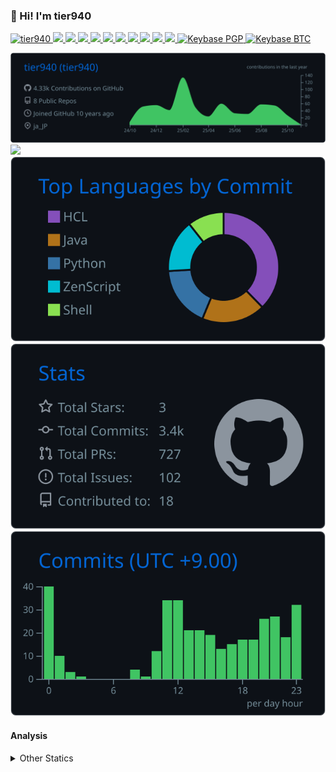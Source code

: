 ### 👋 Hi! I'm tier940

<p align="left"> 
  <a href="https://github.com/tier940/tier940/">
    <img src="https://komarev.com/ghpvc/?username=tier940" alt="tier940" />
  </a>
  <a href="http://twitter.com/tier940">
    <img height="20" src="https://img.shields.io/twitter/follow/tier940?label=Twitter&logo=twitter&style=flat" />
  </a>
  <a href="https://github.com/tier940">
    <img height="20" src="https://img.shields.io/github/followers/tier940?label=follow&logo=github&style=flat" />
  </a>
  <a href="https://www.reddit.com/user/tier940">
    <img height="20" src="https://img.shields.io/reddit/user-karma/combined/tier940?label=Reddit&logo=reddit&style=flat" />
  </a>
  <a href="https://stackoverflow.com/users/17317833/tier940">
    <img height="20" src="https://img.shields.io/stackexchange/stackoverflow/r/17317833?label=StackOverflow&logo=stack-overflow&style=flat" />
  </a>
  <a href="https://zenn.dev/tier940">
    <img height="20" src="https://zenn.badge.nikaera.com/s/tier940/likes" />
  </a>
  <a href="https://zenn.dev/tier940">
    <img height="20" src="https://zenn.badge.nikaera.com/s/tier940/followers" />
  </a>
  <a href="https://zenn.dev/tier940">
    <img height="20" src="https://zenn.badge.nikaera.com/s/tier940/articles" />
  </a>
  <a href="http://qiita.com/tier940">
    <img height="20" src="https://qiita-badge.apiapi.app/s/tier940/posts.svg" />
  </a>
  <a href="http://qiita.com/tier940">
    <img height="20" src="https://qiita-badge.apiapi.app/s/tier940/contributions.svg" />
  </a>
  <a href="https://github.com/tier940/tier940/">
    <img height="20" src="https://github.com/tier940/tier940/actions/workflows/main.yml/badge.svg" />
  </a>
  <a href="https://keybase.io/tier940">
    <img alt="Keybase PGP" src="https://img.shields.io/keybase/pgp/tier940">
  </a>
  <a href="https://keybase.io/tier940">
    <img alt="Keybase BTC" src="https://img.shields.io/keybase/btc/tier940">
  </a>
</p>

[![](https://raw.githubusercontent.com/tier940/tier940/main/profile-summary-card-output/github_dark/0-profile-details.svg)](https://github.com/vn7n24fzkq/github-profile-summary-cards)
[![](https://raw.githubusercontent.com/tier940/tier940/main/profile-summary-card-output/github_dark/1-repos-per-language.svg)](https://github.com/vn7n24fzkq/github-profile-summary-cards) [![](https://raw.githubusercontent.com/tier940/tier940/main/profile-summary-card-output/github_dark/2-most-commit-language.svg)](https://github.com/vn7n24fzkq/github-profile-summary-cards)
[![](https://raw.githubusercontent.com/tier940/tier940/main/profile-summary-card-output/github_dark/3-stats.svg)](https://github.com/vn7n24fzkq/github-profile-summary-cards) [![](https://raw.githubusercontent.com/tier940/tier940/main/profile-summary-card-output/github_dark/4-productive-time.svg)](https://github.com/vn7n24fzkq/github-profile-summary-cards)


#### Analysis
<!-- <img height="150" src="https://github.com/tier940/tier940/blob/master/images/stat.svg" alt="Alternative Text"/> -->

<details>
  <summary>Other Statics</summary>
  <!--START_SECTION:waka-->
![Code Time](http://img.shields.io/badge/Code%20Time-5%2C770%20hrs%2035%20mins-blue)

**🐱 My GitHub Data** 

> 📦 48.6 kB Used in GitHub's Storage 
 > 
> 💼 Opted to Hire
 > 
> 📜 12 Public Repositories 
 > 
> 🔑 7 Private Repositories 
 > 
**I'm an Early 🐤** 

```text
🌞 Morning                2437 commits        ████░░░░░░░░░░░░░░░░░░░░░   16.39 % 
🌆 Daytime                5386 commits        █████████░░░░░░░░░░░░░░░░   36.22 % 
🌃 Evening                5474 commits        █████████░░░░░░░░░░░░░░░░   36.81 % 
🌙 Night                  1575 commits        ███░░░░░░░░░░░░░░░░░░░░░░   10.59 % 
```
📅 **I'm Most Productive on Saturday** 

```text
Monday                   1641 commits        ███░░░░░░░░░░░░░░░░░░░░░░   11.03 % 
Tuesday                  2297 commits        ████░░░░░░░░░░░░░░░░░░░░░   15.45 % 
Wednesday                1760 commits        ███░░░░░░░░░░░░░░░░░░░░░░   11.83 % 
Thursday                 1534 commits        ███░░░░░░░░░░░░░░░░░░░░░░   10.31 % 
Friday                   2185 commits        ████░░░░░░░░░░░░░░░░░░░░░   14.69 % 
Saturday                 2862 commits        █████░░░░░░░░░░░░░░░░░░░░   19.24 % 
Sunday                   2593 commits        ████░░░░░░░░░░░░░░░░░░░░░   17.44 % 
```


📊 **This Week I Spent My Time On** 

```text
🕑︎ Time Zone: Asia/Tokyo

💬 Programming Languages: 
Other                    31 hrs 30 mins      ██████████████████░░░░░░░   71.01 % 
YAML                     3 hrs 51 mins       ██░░░░░░░░░░░░░░░░░░░░░░░   08.70 % 
Docker                   3 hrs 9 mins        ██░░░░░░░░░░░░░░░░░░░░░░░   07.13 % 
Markdown                 3 hrs 5 mins        ██░░░░░░░░░░░░░░░░░░░░░░░   06.97 % 
Java                     1 hr 7 mins         █░░░░░░░░░░░░░░░░░░░░░░░░   02.54 % 

🔥 Editors: 
Chrome                   34 hrs 3 mins       ███████████████████░░░░░░   77.01 % 
VS Code                  9 hrs 6 mins        █████░░░░░░░░░░░░░░░░░░░░   20.61 % 
IntelliJ IDEA            1 hr 3 mins         █░░░░░░░░░░░░░░░░░░░░░░░░   02.38 % 

💻 Operating System: 
Windows                  35 hrs 4 mins       ████████████████████░░░░░   79.31 % 
Linux                    9 hrs 9 mins        █████░░░░░░░░░░░░░░░░░░░░   20.69 % 
```

**I Mostly Code in Java** 

```text
Java                     13 repos            ████████████░░░░░░░░░░░░░   48.15 % 
HCL                      3 repos             ███░░░░░░░░░░░░░░░░░░░░░░   11.11 % 
ZenScript                3 repos             ███░░░░░░░░░░░░░░░░░░░░░░   11.11 % 
Shell                    2 repos             ██░░░░░░░░░░░░░░░░░░░░░░░   07.41 % 
Python                   1 repo              █░░░░░░░░░░░░░░░░░░░░░░░░   03.70 % 
```



**Timeline**

![Lines of Code chart](https://raw.githubusercontent.com/tier940/tier940/main/assets/bar_graph.png)


 Last Updated on 24/05/2025 00:08:06 UTC
<!--END_SECTION:waka-->
</details>
